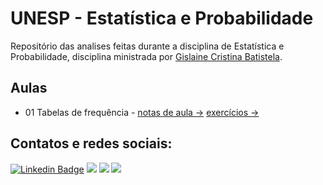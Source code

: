 # UNESP - Estatística e Probabilidade
Repositório das analises feitas durante a disciplina de Estatística e Probabilidade, disciplina ministrada por [Gislaine Cristina Batistela](https://www.linkedin.com/in/gislaine-cristina-batistela-785403176).

## Aulas
- 01 Tabelas de frequência - [notas de aula →](https://colab.research.google.com/github/douglascdsantos/unesp_estatistica_e_probabilidade/blob/main/aula01/tabela%20de%20frequencia.ipynb)   [exercícios →](https://colab.research.google.com/github/douglascdsantos/unesp_estatistica_e_probabilidade/blob/main/aula01/tabela%20de%20frequencia.ipynb)

## Contatos e redes sociais: 
[![Linkedin Badge](https://img.shields.io/badge/LinkedIn-0077B5?style=for-the-badge&logo=linkedin&logoColor=white)](https://www.linkedin.com/in/douglascdsantos/)
[![](https://img.shields.io/badge/Medium-F9AB00?style=for-the-badge&logo=medium&color=525252)](https://douglascdsantos.medium.com/)
[![](https://img.shields.io/badge/linktree-39E09B?style=for-the-badge&logo=linktree&logoColor=white)](https://linktr.ee/douglascsantos)
[![](https://img.shields.io/badge/Gmail-D14836?style=for-the-badge&logo=gmail&logoColor=white)](mailto:douglas.c.santos@unesp.br)

